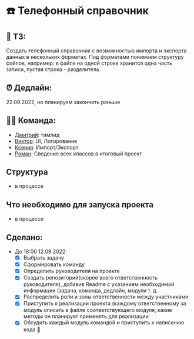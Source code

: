 # :phone: Телефонный справочник
## :bookmark_tabs: ТЗ:
Создать телефонный справочник с возможностью импорта и экспорта данных в нескольких форматах.
Под форматами понимаем структуру файлов, например: в файле на одной строке хранится одна часть записи, пустая строка - разделитель.
## :alarm_clock: Дедлайн: 
22.09.2022, но планируем закончить раньше
## :man_technologist: Команда: 
- [Дмитрий](https://github.com/Argizol):  тимлид
- [Виктор](https://github.com/TheLi4e):  UI, Логирование
- [Ксения](https://github.com/letusbeus):  Импорт/Экспорт
- [Роман](https://github.com/AndarkRA):  Сведение всех классов в итоговый проект
## Структура 
- в процессе
## Что необходимо для запуска проекта
- в процессе
## Сделано:
- До 18:00 12.09.2022:
  - [x] Выбрать задачу 
  - [x] Сформировать команду 
  - [x] Определить руководителя на проекте 
  - [x] Создать репозиторий(скорее всего ответственность руководителя), добавив Readme с указанием необходимой информации (задача, команда, дедлайн, модули т. д. 
  - [x] Распределить роли и зоны ответственности между участниками 
  - [x] Приступить к реализации проекта (каждому ответственному за модуль описать в файле соответствующего модуля, какие методы он планирует применять для реализации 
  - [x] Обсудить каждый модуль командой и приступить к написанию кода :tada:
